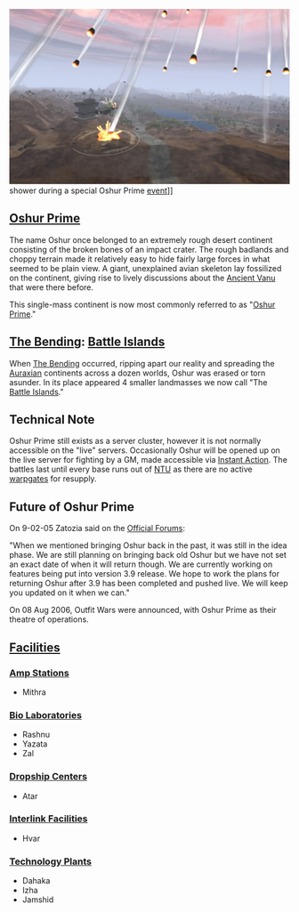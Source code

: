 ![](../images/Meteor.jpg "fig:Meteor.jpg") shower during a special Oshur Prime
[event](../etc/Events.md)\]\]

## [Oshur Prime](Oshur_Prime.md)

The name Oshur once belonged to an extremely rough desert continent consisting
of the broken bones of an impact crater. The rough badlands and choppy terrain
made it relatively easy to hide fairly large forces in what seemed to be plain
view. A giant, unexplained avian skeleton lay fossilized on the continent,
giving rise to lively discussions about the
[Ancient Vanu](../terminology/Ancients.md) that were there before.

This single-mass continent is now most commonly referred to as
"[Oshur Prime](Oshur_Prime.md)."

## [The Bending](../etc/The_Bending.md): [Battle Islands](Battle_Islands.md)

When [The Bending](../etc/The_Bending.md) occurred, ripping apart our reality
and spreading the [Auraxian](Auraxis.md) continents across a dozen worlds, Oshur
was erased or torn asunder. In its place appeared 4 smaller landmasses we now
call "The [Battle Islands](Battle_Islands.md)."

## Technical Note

Oshur Prime still exists as a server cluster, however it is not normally
accessible on the "live" servers. Occasionally Oshur will be opened up on the
live server for fighting by a GM, made accessible via
[Instant Action](../terminology/Instant_Action.md). The battles last until every
base runs out of [NTU](../items/NTU.md) as there are no active
[warpgates](Warpgate.md) for resupply.

## Future of Oshur Prime

On 9-02-05 Zatozia said on the
[Official Forums](http://psforums.station.sony.com/ps/board/message?board.id=psdiscussion&message.id=691905#M691905):

"When we mentioned bringing Oshur back in the past, it was still in the idea
phase. We are still planning on bringing back old Oshur but we have not set an
exact date of when it will return though. We are currently working on features
being put into version 3.9 release. We hope to work the plans for returning
Oshur after 3.9 has been completed and pushed live. We will keep you updated on
it when we can."

On 08 Aug 2006, Outfit Wars were announced, with Oshur Prime
as their theatre of operations.

## [Facilities](Facilities.md)

### [Amp Stations](Amp_Station.md)

- Mithra

### [Bio Laboratories](Bio_Laboratory.md)

- Rashnu
- Yazata
- Zal

### [Dropship Centers](Dropship_Center.md)

- Atar

### [Interlink Facilities](Interlink.md)

- Hvar

### [Technology Plants](Technology_Plant.md)

- Dahaka
- Izha
- Jamshid


